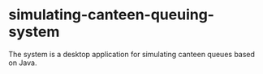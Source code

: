 # simulating-canteen-queuing-system
The system is a desktop application for simulating canteen queues based on Java.
